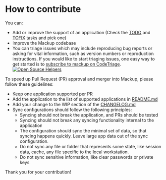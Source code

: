 # How to contribute

You can:

- Add or improve the support of an application (Check the [TODO][TODO] and
  [TOFIX][TOFIX] tasks and pick one)
- Improve the Mackup codebase
- You can triage issues which may include reproducing bug reports or asking for
  vital information, such as version numbers or reproduction instructions. If
  you would like to start triaging issues, one easy way to get started is to
  [subscribe to mackup on CodeTriage](https://www.codetriage.com/lra/mackup).
  [![Open Source Helpers][CODETRIAGE-IMG]][CODETRIAGE]

To speed up Pull Request (PR) approval and merger into Mackup, please follow
these guidelines:

- Keep one application supported per PR
- Add the application to the list of supported applications in
  [README.md][README.md]
- Add your change to the WIP section of the [CHANGELOG.md][CHANGELOG.md]
- Sync configurations should follow the following principles:
  - Syncing should not break the application, and PRs should be tested
  - Syncing should not break any syncing functionality internal to the
    application
  - The configuration should sync the minimal set of data, so that syncing
    happens quickly. Leave large app data out of the sync configuration.
  - Do not sync any file or folder that represents some state, like session
    data, cache, any file specific to the local workstation.
  - Do not sync sensitive information, like clear passwords or private keys

Thank you for your contribution!

[TODO]: https://github.com/lra/mackup/labels/TODO
[TOFIX]: https://github.com/lra/mackup/labels/TOFIX
[CODETRIAGE]: https://www.codetriage.com/lra/mackup
[CODETRIAGE-IMG]: https://www.codetriage.com/lra/mackup/badges/users.svg
[README.md]: https://github.com/lra/mackup/blob/master/README.md
[CHANGELOG.md]: https://github.com/lra/mackup/blob/master/CHANGELOG.md
